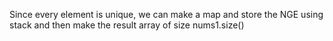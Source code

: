 Since every element is unique, we can make a map and store the NGE using stack and then make the result array of size nums1.size()